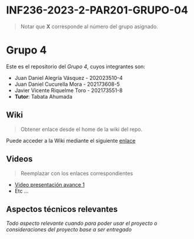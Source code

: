 # INF236-2023-2-PAR201-GRUPO-04
> Notar que **X** corresponde al número del grupo asignado.

# Grupo 4

Este es el repositorio del *Grupo 4*, cuyos integrantes son:

* Juan Daniel Alegría Vásquez - 202023510-4
* Juan Daniel Cucurella Mora - 202173608-5
* Javier Vicente Riquelme Toro - 202173551-8
* **Tutor**: Tabata Ahumada 

## Wiki

> Obtener enlace desde el home de la wiki del repo.

Puede acceder a la Wiki mediante el siguiente [enlace](https://gitlab.inf.utfsm.cl/)

## Videos

> Reemplazar con los enlaces correspondientes

* [Video presentación avance 1](https://www.youtube.com/watch?v=wlA6KKqgYtM&ab_channel=JavierRiquemet)
* Etc ...

## Aspectos técnicos relevantes

_Todo aspecto relevante cuando para poder usar el proyecto o consideraciones del proyecto base a ser entregado_

